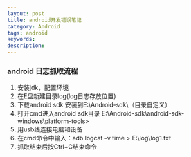 ```yaml
---
layout: post
title: android开发错误笔记
category: Android
tags: android
keywords:
description:
---
```


### android 日志抓取流程

1. 安装jdk，配置环境
2. 在E盘新建目录log(log日志存放位置)
3. 下载android sdk 安装到E:\Android-sdk\（目录自定义）
4. 打开cmd进入android sdk目录 E:\Android-sdk\android-sdk-windows\platform-tools>
5. 用usb线连接电脑和设备
6. 在cmd命令中输入：adb logcat -v time > E:\log\log1.txt
7. 抓取结束后按Ctrl+C结束命令
